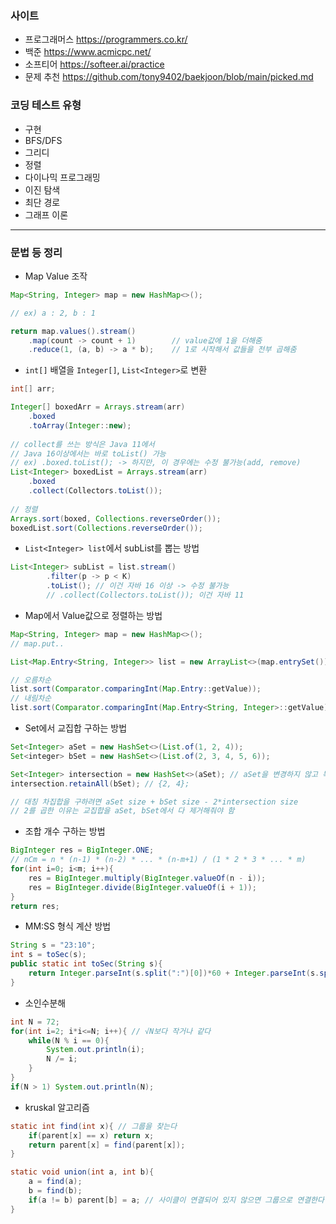 ### 사이트

- 프로그래머스 https://programmers.co.kr/
- 백준 https://www.acmicpc.net/
- 소프티어 https://softeer.ai/practice
- 문제 추천 https://github.com/tony9402/baekjoon/blob/main/picked.md

### 코딩 테스트 유형

- 구현
- BFS/DFS
- 그리디
- 정렬
- 다이나믹 프로그래밍
- 이진 탐색
- 최단 경로
- 그래프 이론
---
### 문법 등 정리

- Map Value 조작
```java
Map<String, Integer> map = new HashMap<>();

// ex) a : 2, b : 1

return map.values().stream()
    .map(count -> count + 1)        // value값에 1을 더해줌
    .reduce(1, (a, b) -> a * b);    // 1로 시작해서 값들을 전부 곱해줌
```
- `int[]` 배열을 `Integer[]`, `List<Integer>`로 변환
```java
int[] arr;

Integer[] boxedArr = Arrays.stream(arr)
    .boxed
    .toArray(Integer::new);
    
// collect를 쓰는 방식은 Java 11에서
// Java 16이상에서는 바로 toList() 가능
// ex) .boxed.toList(); -> 하지만, 이 경우에는 수정 불가능(add, remove)
List<Integer> boxedList = Arrays.stream(arr)
    .boxed
    .collect(Collectors.toList());
    
// 정렬
Arrays.sort(boxed, Collections.reverseOrder());
boxedList.sort(Collections.reverseOrder());
```

- `List<Integer> list`에서 subList를 뽑는 방법
```java
List<Integer> subList = list.stream()
        .filter(p -> p < K)
        .toList(); // 이건 자바 16 이상 -> 수정 불가능
        // .collect(Collectors.toList()); 이건 자바 11
```

- Map에서 Value값으로 정렬하는 방법
```java
Map<String, Integer> map = new HashMap<>();
// map.put..

List<Map.Entry<String, Integer>> list = new ArrayList<>(map.entrySet());

// 오름차순
list.sort(Comparator.comparingInt(Map.Entry::getValue));
// 내림차순
list.sort(Comparator.comparingInt(Map.Entry<String, Integer>::getValue).reversed();
```
- Set에서 교집합 구하는 방법
```java
Set<Integer> aSet = new HashSet<>(List.of(1, 2, 4));
Set<integer> bSet = new HashSet<>(List.of(2, 3, 4, 5, 6));

Set<Integer> intersection = new HashSet<>(aSet); // aSet을 변경하지 않고 복사해서 사용
intersection.retainAll(bSet); // {2, 4};

// 대칭 차집합을 구하려면 aSet size + bSet size - 2*intersection size
// 2를 곱한 이유는 교집합을 aSet, bSet에서 다 제거해줘야 함
```
- 조합 개수 구하는 방법
```java
BigInteger res = BigInteger.ONE;
// nCm = n * (n-1) * (n-2) * ... * (n-m+1) / (1 * 2 * 3 * ... * m)
for(int i=0; i<m; i++){
    res = BigInteger.multiply(BigInteger.valueOf(n - i));
    res = BigInteger.divide(BigInteger.valueOf(i + 1));
}
return res;
```
- MM:SS 형식 계산 방법
```java
String s = "23:10";
int s = toSec(s);
public static int toSec(String s){
    return Integer.parseInt(s.split(":")[0])*60 + Integer.parseInt(s.split(":")[1]);
}
```
- 소인수분해
```java
int N = 72;
for(int i=2; i*i<=N; i++){ // √N보다 작거나 같다
    while(N % i == 0){
        System.out.println(i);
        N /= i;
    }    
}
if(N > 1) System.out.println(N);
```

- kruskal 알고리즘
```java
static int find(int x){ // 그룹을 찾는다
    if(parent[x] == x) return x;
    return parent[x] = find(parent[x]);
}

static void union(int a, int b){
    a = find(a);
    b = find(b);
    if(a != b) parent[b] = a; // 사이클이 연결되어 있지 않으면 그룹으로 연결한다
}
```